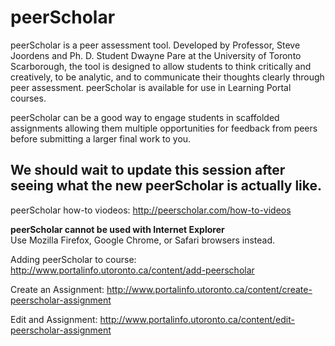 # peerScholar

peerScholar is a peer assessment tool. Developed by Professor, Steve Joordens and Ph. D. Student Dwayne Pare at the University of Toronto Scarborough, the tool is designed to allow students to think critically and creatively, to be analytic, and to communicate their thoughts clearly through peer assessment. peerScholar is available for use in Learning Portal courses.

peerScholar can be a good way to engage students in scaffolded assignments allowing them multiple opportunities for feedback from peers before submitting a larger final work to you.

## We should wait to update this session after seeing what the new peerScholar is actually like.
peerScholar how-to viodeos: http://peerscholar.com/how-to-videos

**peerScholar cannot be used with Internet Explorer**<br>
Use Mozilla Firefox, Google Chrome, or Safari browsers instead.

Adding peerScholar to course: http://www.portalinfo.utoronto.ca/content/add-peerscholar

Create an Assignment: http://www.portalinfo.utoronto.ca/content/create-peerscholar-assignment

Edit and Assignment: http://www.portalinfo.utoronto.ca/content/edit-peerscholar-assignment
